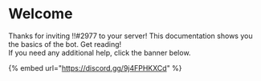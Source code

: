 # Welcome

Thanks for inviting !!#2977 to your server! This documentation shows you the basics of the bot. Get reading!\
If you need any additional help, click the banner below.

{% embed url="https://discord.gg/9j4FPHKXCd" %}


